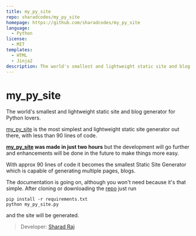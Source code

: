 ```yaml
---
title: my_py_site
repo: sharadcodes/my_py_site
homepage: https://github.com/sharadcodes/my_py_site
language:
  - Python
license:
  - MIT
templates:
  - HTML
  - Jinja2
description: The world's smallest and lightweight static site and blog generator for Python lovers.
---
```


# my_py_site

The world's smallest and lightweight static site and blog generator for Python lovers.

[my_py_site](https://github.com/sharadcodes/my_py_site) is the most
simplest and lightweight static site generator out there, with less than
90 lines of code.

**[my_py_site](https://github.com/sharadcodes/my_py_site) was made in
just two hours** but the development will go further and enhancements
will be done in the future to make things more easy.

With approx 90 lines of code it becomes the smallest Static Site
Generator which is capable of generating multiple pages, blogs.

The documentation is going on, although you won't need because it's
that simple.
After cloning or downloading the [repo](https://github.com/sharadcodes/my_py_site) just run

```
pip install -r requirements.txt
python my_py_site.py
```

and the site will be generated.

> Developer: [Sharad Raj](https://sharadcodes.github.io)
